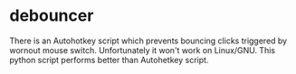 # debouncer
There is an Autohotkey script which prevents bouncing clicks triggered by wornout mouse switch. Unfortunately it won't work on Linux/GNU.
This python script performs better than Autohetkey script.
